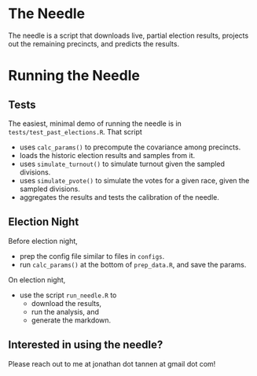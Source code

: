 # The Needle

The needle is a script that downloads live, partial election results, projects out the remaining precincts, and predicts the results.

# Running the Needle

## Tests
The easiest, minimal demo of running the needle is in `tests/test_past_elections.R`. That script 
- uses `calc_params()` to precompute the covariance among precincts.
- loads the historic election results and samples from it.
- uses `simulate_turnout()` to simulate turnout given the sampled divisions.
- uses `simulate_pvote()` to simulate the votes for a given race, given the sampled divisions.
- aggregates the results and tests the calibration of the needle.

## Election Night
Before election night, 
- prep the config file similar to files in `configs`.
- run `calc_params()` at the bottom of `prep_data.R`, and save the params.

On election night,
- use the script `run_needle.R` to 
  - download the results, 
  - run the analysis, and 
  - generate the markdown.
  
## Interested in using the needle?
Please reach out to me at jonathan dot tannen at gmail dot com!